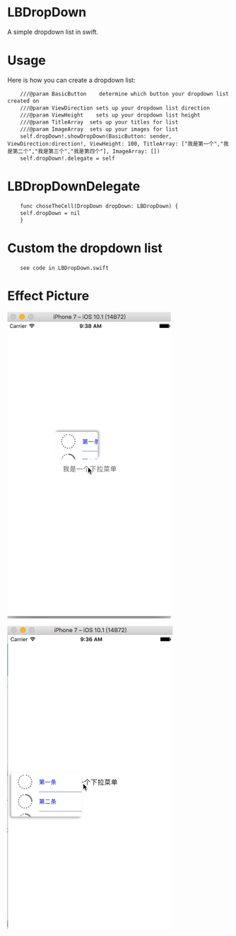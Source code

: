 # LBDropDown
A simple dropdown list in swift.

# Usage
Here is how you can create a dropdown list:

        ///@param BasicButton    determine which button your dropdown list created on
        ///@param ViewDirection sets up your dropdown list direction
        ///@param ViewHeight    sets up your dropdown list height
        ///@param TitleArray  sets up your titles for list
        ///@param ImageArray  sets up your images for list
        self.dropDown!.showDropDown(BasicButton: sender, ViewDirection:direction!, ViewHeight: 100, TitleArray: ["我是第一个","我是第二个","我是第三个","我是第四个"], ImageArray: [])
        self.dropDown!.delegate = self

# LBDropDownDelegate
        
        func choseTheCell(DropDown dropDown: LBDropDown) {
        self.dropDown = nil
        }
        
# Custom the dropdown list

        see code in LBDropDown.swift
        
        
# Effect Picture
![image](https://github.com/Fantast-WLB/LBPullList/blob/master/LBPullList/choose.gif)

![image](https://github.com/Fantast-WLB/LBPullList/blob/master/LBPullList/pull.gif)
